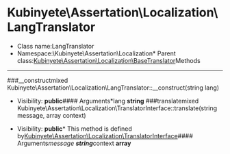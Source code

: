 Kubinyete\Assertation\Localization\LangTranslator
===============
* Class name:LangTranslator
* Namespace:\Kubinyete\Assertation\Localization* Parent class:[Kubinyete\Assertation\Localization\BaseTranslator](/docs/Kubinyete-Assertation-Localization-BaseTranslator.md)Methods
-------
###__constructmixed Kubinyete\Assertation\Localization\LangTranslator::__construct(string lang)



* Visibility: **public**#### Arguments*lang **string**
###translatemixed Kubinyete\Assertation\Localization\TranslatorInterface::translate(string message, array context)



* Visibility: **public*** This method is defined by[Kubinyete\Assertation\Localization\TranslatorInterface](/docs/Kubinyete-Assertation-Localization-TranslatorInterface.md)#### Arguments*message **string***context **array**